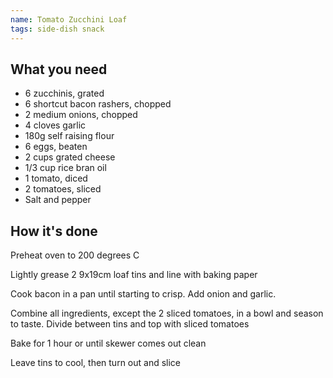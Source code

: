 ```yaml
---
name: Tomato Zucchini Loaf
tags: side-dish snack
---
```


## What you need

* 6 zucchinis, grated
* 6 shortcut bacon rashers, chopped
* 2 medium onions, chopped
* 4 cloves garlic
* 180g self raising flour
* 6 eggs, beaten
* 2 cups grated cheese
* 1/3 cup rice bran oil
* 1 tomato, diced
* 2 tomatoes, sliced
* Salt and pepper

<!-- break -->

## How it's done

Preheat oven to 200 degrees C

Lightly grease 2 9x19cm loaf tins and line with baking paper

Cook bacon in a pan until starting to crisp. Add onion and garlic.

Combine all ingredients, except the 2 sliced tomatoes, in a bowl and season to taste. Divide between tins and top with sliced tomatoes

Bake for 1 hour or until skewer comes out clean

Leave tins to cool, then turn out and slice
